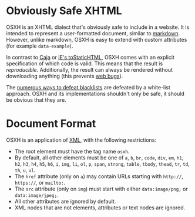 Obviously Safe XHTML
====================

OSXH is an XHTML dialect that's obviously safe to include in a website. It is intended to represent a user-formatted document, similar to [markdown](http://daringfireball.net/projects/markdown/). However, unlike markdown, OSXH is easy to extend with custom attributes (for example `data-example`).

In contrast to [Caja](https://github.com/theSmaw/Caja-HTML-Sanitizer) or [IE's toStaticHTML](http://msdn.microsoft.com/en-us/library/ie/cc848922.aspx), OSXH comes with an explicit specification of which code is valid. This means that the result is *reproducible*. Additionally, the result can always be rendered without downloading anything (this prevents [web bugs](http://en.wikipedia.org/wiki/Web_bug)).

The [numerous ways to defeat blacklists](http://ha.ckers.org/xss.html) are defeated by a white-list approach. OSXH and its implementations shouldn't only be safe, it should be obvious that they are.

Document Format
===============

OSXH is an application of [XML](http://www.w3.org/TR/REC-xml/), with the following restrictions:

* The root element must have the tag name `osxh`.
* By default, all other elements must be one of `a`, `b`, `br`, `code`, `div`, `em`, `h1`, `h2`, `h3`, `h4`, `h5`, `h6`, `i`, `img`, `li`, `ol`, `p`, `span`, `strong`, `table`, `tbody`, `thead`, `tr`, `td`, `th`, `u`, `ul`.
* The `href` attribute (only on `a`) may contain URLs starting with `http://`, `https://`, or `mailto:`.
* The `src` attribute (only on `img`) must start with either `data:image/png;` or `data:image/jpeg;`.
* All other attributes are ignored by default.
* XML nodes that are not elements, attributes or text nodes are ignored.
